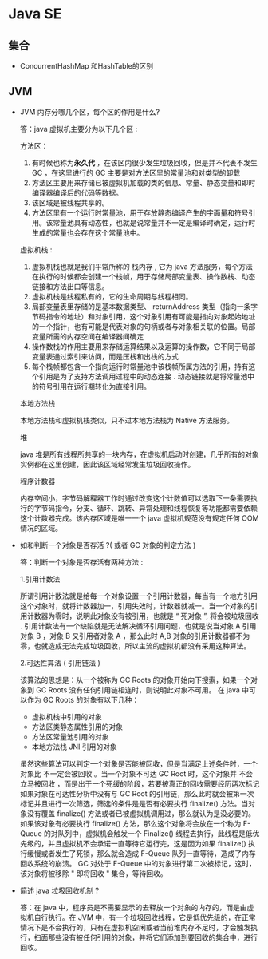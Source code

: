 Java SE
=====

集合
------
* ConcurrentHashMap 和HashTable的区别

JVM
----
* JVM 内存分哪几个区，每个区的作用是什么?
	
	答：java 虚拟机主要分为以下几个区 :
	
	方法区： 
	1. 有时候也称为**永久代** ，在该区内很少发生垃圾回收，但是并不代表不发生 GC ，在这里进行的 GC 主要是对方法区里的常量池和对类型的卸载 
	2. 方法区主要用来存储已被虚拟机加载的类的信息、常量、静态变量和即时编译器编译后的代码等数据。
	3. 该区域是被线程共享的。 
	4. 方法区里有一个运行时常量池，用于存放静态编译产生的字面量和符号引用。该常量池具有动态性，也就是说常量并不一定是编译时确定，运行时生成的常量也会存在这个常量池中。
	
	虚拟机栈 : 
	1. 虚拟机栈也就是我们平常所称的 栈内存 , 它为 java 方法服务，每个方法在执行的时候都会创建一个栈帧，用于存储局部变量表、操作数栈、动态链接和方法出口等信息。 
	2. 虚拟机栈是线程私有的，它的生命周期与线程相同。 
	3. 局部变量表里存储的是基本数据类型、 returnAddress 类型（指向一条字节码指令的地址）和对象引用，这个对象引用有可能是指向对象起始地址的一个指针，也有可能是代表对象的句柄或者与对象相关联的位置。局部变量所需的内存空间在编译器间确定 
	4. 操作数栈的作用主要用来存储运算结果以及运算的操作数，它不同于局部变量表通过索引来访问，而是压栈和出栈的方式 
	5. 每个栈帧都包含一个指向运行时常量池中该栈帧所属方法的引用，持有这个引用是为了支持方法调用过程中的动态连接 . 动态链接就是将常量池中的符号引用在运行期转化为直接引用。
	
	本地方法栈 

	本地方法栈和虚拟机栈类似，只不过本地方法栈为 Native 方法服务。
	
	堆 
	
	java 堆是所有线程所共享的一块内存，在虚拟机启动时创建，几乎所有的对象实例都在这里创建，因此该区域经常发生垃圾回收操作。
	
	程序计数器 
	
	内存空间小，字节码解释器工作时通过改变这个计数值可以选取下一条需要执行的字节码指令，分支、循环、跳转、异常处理和线程恢复等功能都需要依赖这个计数器完成。该内存区域是唯一一个 java 虚拟机规范没有规定任何 OOM 情况的区域。

     
* 如和判断一个对象是否存活 ?( 或者 GC 对象的判定方法 )

	答：判断一个对象是否存活有两种方法 :
	
	1.引用计数法 
	
	所谓引用计数法就是给每一个对象设置一个引用计数器，每当有一个地方引用这个对象时，就将计数器加一，引用失效时，计数器就减一。当一个对象的引用计数器为零时，说明此对象没有被引用，也就是 “ 死对象 ”, 将会被垃圾回收 .
	引用计数法有一个缺陷就是无法解决循环引用问题，也就是说当对象 A 引用对象 B ，对象 B 又引用者对象 A ，那么此时 A,B 对象的引用计数器都不为零，也就造成无法完成垃圾回收，所以主流的虚拟机都没有采用这种算法。
	
	2.可达性算法 ( 引用链法 )
	
	该算法的思想是：从一个被称为 GC Roots 的对象开始向下搜索，如果一个对象到 GC Roots 没有任何引用链相连时，则说明此对象不可用。 
	在 java 中可以作为 GC Roots 的对象有以下几种：

	* 虚拟机栈中引用的对象
	* 方法区类静态属性引用的对象
	* 方法区常量池引用的对象
	* 本地方法栈 JNI 引用的对象

	虽然这些算法可以判定一个对象是否能被回收，但是当满足上述条件时，一个对象比 不一定会被回收 。当一个对象不可达 GC Root 时，这个对象并   不会立马被回收 ，而是出于一个死缓的阶段，若要被真正的回收需要经历两次标记 
	如果对象在可达性分析中没有与 GC Root 的引用链，那么此时就会被第一次标记并且进行一次筛选，筛选的条件是是否有必要执行 finalize() 方法。当对象没有覆盖 finalize() 方法或者已被虚拟机调用过，那么就认为是没必要的。 
	如果该对象有必要执行 finalize() 方法，那么这个对象将会放在一个称为 F-Queue 的对队列中，虚拟机会触发一个 Finalize() 线程去执行，此线程是低优先级的，并且虚拟机不会承诺一直等待它运行完，这是因为如果 finalize() 执行缓慢或者发生了死锁，那么就会造成 F-Queue 队列一直等待，造成了内存回收系统的崩溃。 GC 对处于 F-Queue 中的对象进行第二次被标记，这时，该对象将被移除 " 即将回收 " 集合，等待回收。

* 简述 java 垃圾回收机制 ?

	答：在 java 中，程序员是不需要显示的去释放一个对象的内存的，而是由虚拟机自行执行。在 JVM 中，有一个垃圾回收线程，它是低优先级的，在正常情况下是不会执行的，只有在虚拟机空闲或者当前堆内存不足时，才会触发执行，扫面那些没有被任何引用的对象，并将它们添加到要回收的集合中，进行回收。